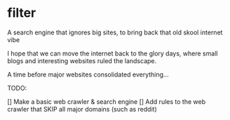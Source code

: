 # filter
A search engine that ignores big sites, to bring back that old skool internet vibe

I hope that we can move the internet back to the glory days, where small blogs and interesting websites ruled the landscape.  

A time before major websites consolidated everything...


TODO:

[] Make a basic web crawler & search engine
[] Add rules to the web crawler that SKIP all major domains (such as reddit)
